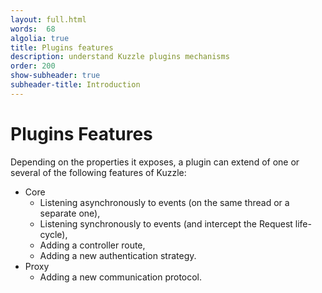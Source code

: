 ```yaml
---
layout: full.html
words:  68
algolia: true
title: Plugins features
description: understand Kuzzle plugins mechanisms
order: 200
show-subheader: true
subheader-title: Introduction
---
```



# Plugins Features


Depending on the properties it exposes, a plugin can extend of one or several of the following features of Kuzzle:

* Core
  - Listening asynchronously to events (on the same thread or a separate one),
  - Listening synchronously to events (and intercept the Request life-cycle),
  - Adding a controller route,
  - Adding a new authentication strategy.
* Proxy
  - Adding a new communication protocol.
